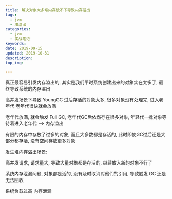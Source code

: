 ```yaml
---
title: 解决对象太多堆内存放不下导致内存溢出
tags:
  - jvm
  - 堆溢出
categories:
  - jvm
  - 实战笔记
keywords: 
date: 2019-09-15
updated: 2019-10-31
description: 
top_img:

---
```




真正最容易引发内存溢出的, 其实是我们平时系统创建出来的对象实在太多了, 最终导致系统的内存溢出

高并发场景下导致 YoungGC 过后存活的对象太多, 很多对象没有处理完, 进入老年代 老年代很快就会放满

老年代放满, 就会触发 Full GC, 老年代GC后依然存在很多对象, 年轻代一批对象等待着进入老年代 ==> 内存溢出



有限的内存中存放了过多的对象, 而且大多数都是存活的, 此时即使GC过后还是大部分都存活, 没有空间存放更多对象



发生堆内存溢出场景:

高并发请求, 请求量大, 导致大量对象都是存活的, 继续放入新的对象不行了

系统内存泄漏问题, 对象都是活的, 没有及时取消对他们的引用, 导致触发 GC 还是无法回收



系统负载过高  内存泄漏